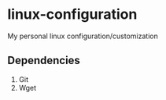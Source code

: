 # linux-configuration

My personal linux configuration/customization

## Dependencies

1. Git
2. Wget

